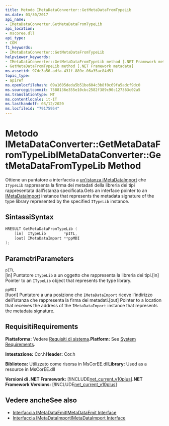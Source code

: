 ```yaml
---
title: Metodo IMetaDataConverter::GetMetaDataFromTypeLib
ms.date: 03/30/2017
api_name:
- IMetaDataConverter.GetMetaDataFromTypeLib
api_location:
- mscoree.dll
api_type:
- COM
f1_keywords:
- IMetaDataConverter::GetMetaDataFromTypeLib
helpviewer_keywords:
- IMetaDataConverter::GetMetaDataFromTypeLib method [.NET Framework metadata]
- GetMetaDataFromTypeLib method [.NET Framework metadata]
ms.assetid: 97dc3a56-adfa-431f-889e-06a35ac84d51
topic_type:
- apiref
ms.openlocfilehash: 09a1605deda5b51be604c3b8f0c69fa5adcf9dc0
ms.sourcegitcommit: 7588136e355e10cbc2582f389c90c127363c02a5
ms.translationtype: MT
ms.contentlocale: it-IT
ms.lasthandoff: 03/12/2020
ms.locfileid: "79175954"
---
```

# <a name="imetadataconvertergetmetadatafromtypelib-method"></a><span data-ttu-id="cd58a-102">Metodo IMetaDataConverter::GetMetaDataFromTypeLib</span><span class="sxs-lookup"><span data-stu-id="cd58a-102">IMetaDataConverter::GetMetaDataFromTypeLib Method</span></span>
<span data-ttu-id="cd58a-103">Ottiene un puntatore a interfaccia a [un'istanza iMetaDataImport](../../../../docs/framework/unmanaged-api/metadata/imetadataimport-interface.md) che `ITypeLib` rappresenta la firma dei metadati della libreria dei tipi rappresentata dall'istanza specificata.</span><span class="sxs-lookup"><span data-stu-id="cd58a-103">Gets an interface pointer to an [IMetaDataImport](../../../../docs/framework/unmanaged-api/metadata/imetadataimport-interface.md) instance that represents the metadata signature of the type library represented by the specified `ITypeLib` instance.</span></span>  
  
## <a name="syntax"></a><span data-ttu-id="cd58a-104">Sintassi</span><span class="sxs-lookup"><span data-stu-id="cd58a-104">Syntax</span></span>  
  
```cpp  
HRESULT GetMetaDataFromTypeLib (  
    [in]  ITypeLib        *pITL,
    [out] IMetaDataImport **ppMDI  
);  
```  
  
## <a name="parameters"></a><span data-ttu-id="cd58a-105">Parametri</span><span class="sxs-lookup"><span data-stu-id="cd58a-105">Parameters</span></span>  
 `pITL`  
 <span data-ttu-id="cd58a-106">[in] Puntatore `ITypeLib` a un oggetto che rappresenta la libreria dei tipi.</span><span class="sxs-lookup"><span data-stu-id="cd58a-106">[in] Pointer to an `ITypeLib` object that represents the type library.</span></span>  
  
 `ppMDI`  
 <span data-ttu-id="cd58a-107">[fuori] Puntatore a una posizione che `IMetaDataImport` riceve l'indirizzo dell'istanza che rappresenta la firma dei metadati.</span><span class="sxs-lookup"><span data-stu-id="cd58a-107">[out] Pointer to a location that receives the address of the `IMetaDataImport` instance that represents the metadata signature.</span></span>  
  
## <a name="requirements"></a><span data-ttu-id="cd58a-108">Requisiti</span><span class="sxs-lookup"><span data-stu-id="cd58a-108">Requirements</span></span>  
 <span data-ttu-id="cd58a-109">**Piattaforma:** Vedere [Requisiti di sistema](../../../../docs/framework/get-started/system-requirements.md).</span><span class="sxs-lookup"><span data-stu-id="cd58a-109">**Platform:** See [System Requirements](../../../../docs/framework/get-started/system-requirements.md).</span></span>  
  
 <span data-ttu-id="cd58a-110">**Intestazione:** Cor.h</span><span class="sxs-lookup"><span data-stu-id="cd58a-110">**Header:** Cor.h</span></span>  
  
 <span data-ttu-id="cd58a-111">**Biblioteca:** Utilizzato come risorsa in MsCorEE.dll</span><span class="sxs-lookup"><span data-stu-id="cd58a-111">**Library:** Used as a resource in MsCorEE.dll</span></span>  
  
 <span data-ttu-id="cd58a-112">**Versioni di .NET Framework:** [!INCLUDE[net_current_v10plus](../../../../includes/net-current-v10plus-md.md)]</span><span class="sxs-lookup"><span data-stu-id="cd58a-112">**.NET Framework Versions:** [!INCLUDE[net_current_v10plus](../../../../includes/net-current-v10plus-md.md)]</span></span>  
  
## <a name="see-also"></a><span data-ttu-id="cd58a-113">Vedere anche</span><span class="sxs-lookup"><span data-stu-id="cd58a-113">See also</span></span>

- [<span data-ttu-id="cd58a-114">Interfaccia IMetaDataEmit</span><span class="sxs-lookup"><span data-stu-id="cd58a-114">IMetaDataEmit Interface</span></span>](../../../../docs/framework/unmanaged-api/metadata/imetadataemit-interface.md)
- [<span data-ttu-id="cd58a-115">Interfaccia IMetaDataImport</span><span class="sxs-lookup"><span data-stu-id="cd58a-115">IMetaDataImport Interface</span></span>](../../../../docs/framework/unmanaged-api/metadata/imetadataimport-interface.md)
